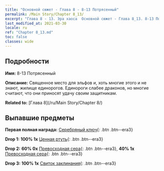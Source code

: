 ```yaml
---
title: "Основной сюжет - Глава 8 - 8-13 Потрясенный"
permalink: /Main Story/Chapter 8_13/
excerpt: "Глава 8 - 13. Эра хаоса  Основной сюжет - Глава 8_13. 8-13 Потрясенный"
last_modified_at: 2021-03-30
locale: ru
ref: "Chapter 8_13.md"
toc: false
classes: wide
---
```


## Подробности

 **Имя:** 8-13 Потрясенный

 **Описание:** Священное место для эльфов и, хоть многие этого и не знают, жилище единорогов. Единороги слабее драконов, но многие считают, что они приносят удачу своим защитникам.

 **Related to:** [Глава 8](/ru/Main Story/Chapter 8/)

## Выпавшие предметы

 **Первая полная награда:** [Серебряный ключ](/ru/Items/con_693/){: .btn .btn--era3}

 **Drop 1:** **100% 1x** [Ценная ртуть](/ru/Items/mat_28/){: .btn .btn--era3}

 **Drop 2:** **60% 0x** [Превосходная сера](/ru/Items/mat_22/){: .btn .btn--era3}, **40% 1x** [Превосходная сера](/ru/Items/mat_22/){: .btn .btn--era3}

 **Drop 3:** **100% 1x** [Свиток заклинания](/ru/Items/con_694/){: .btn .btn--era3}

